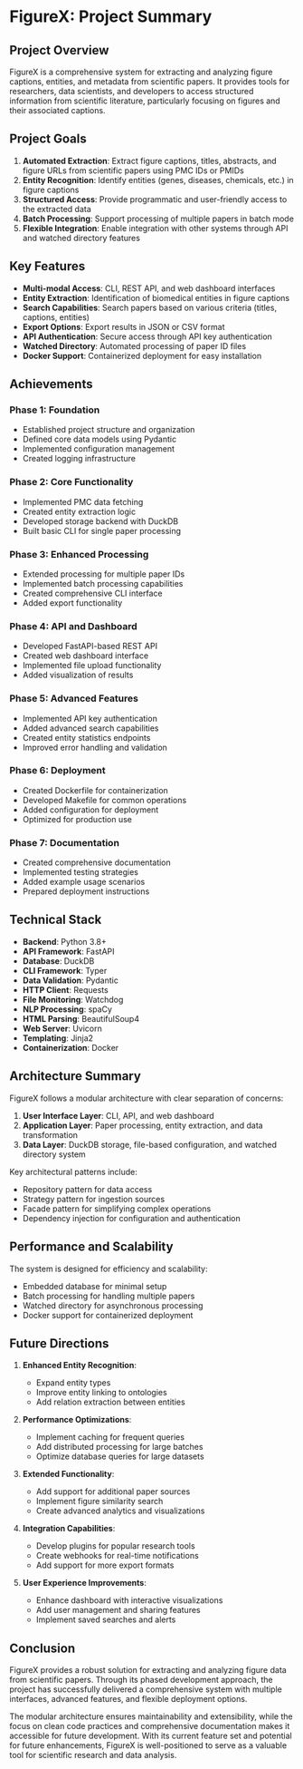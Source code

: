 # FigureX: Project Summary

## Project Overview

FigureX is a comprehensive system for extracting and analyzing figure captions, entities, and metadata from scientific papers. It provides tools for researchers, data scientists, and developers to access structured information from scientific literature, particularly focusing on figures and their associated captions.

## Project Goals

1. **Automated Extraction**: Extract figure captions, titles, abstracts, and figure URLs from scientific papers using PMC IDs or PMIDs
2. **Entity Recognition**: Identify entities (genes, diseases, chemicals, etc.) in figure captions
3. **Structured Access**: Provide programmatic and user-friendly access to the extracted data
4. **Batch Processing**: Support processing of multiple papers in batch mode
5. **Flexible Integration**: Enable integration with other systems through API and watched directory features

## Key Features

- **Multi-modal Access**: CLI, REST API, and web dashboard interfaces
- **Entity Extraction**: Identification of biomedical entities in figure captions
- **Search Capabilities**: Search papers based on various criteria (titles, captions, entities)
- **Export Options**: Export results in JSON or CSV format
- **API Authentication**: Secure access through API key authentication
- **Watched Directory**: Automated processing of paper ID files
- **Docker Support**: Containerized deployment for easy installation

## Achievements

### Phase 1: Foundation
- Established project structure and organization
- Defined core data models using Pydantic
- Implemented configuration management
- Created logging infrastructure

### Phase 2: Core Functionality
- Implemented PMC data fetching
- Created entity extraction logic
- Developed storage backend with DuckDB
- Built basic CLI for single paper processing

### Phase 3: Enhanced Processing
- Extended processing for multiple paper IDs
- Implemented batch processing capabilities
- Created comprehensive CLI interface
- Added export functionality

### Phase 4: API and Dashboard
- Developed FastAPI-based REST API
- Created web dashboard interface
- Implemented file upload functionality
- Added visualization of results

### Phase 5: Advanced Features
- Implemented API key authentication
- Added advanced search capabilities
- Created entity statistics endpoints
- Improved error handling and validation

### Phase 6: Deployment
- Created Dockerfile for containerization
- Developed Makefile for common operations
- Added configuration for deployment
- Optimized for production use

### Phase 7: Documentation
- Created comprehensive documentation
- Implemented testing strategies
- Added example usage scenarios
- Prepared deployment instructions

## Technical Stack

- **Backend**: Python 3.8+
- **API Framework**: FastAPI
- **Database**: DuckDB
- **CLI Framework**: Typer
- **Data Validation**: Pydantic
- **HTTP Client**: Requests
- **File Monitoring**: Watchdog
- **NLP Processing**: spaCy
- **HTML Parsing**: BeautifulSoup4
- **Web Server**: Uvicorn
- **Templating**: Jinja2
- **Containerization**: Docker

## Architecture Summary

FigureX follows a modular architecture with clear separation of concerns:

1. **User Interface Layer**: CLI, API, and web dashboard
2. **Application Layer**: Paper processing, entity extraction, and data transformation
3. **Data Layer**: DuckDB storage, file-based configuration, and watched directory system

Key architectural patterns include:
- Repository pattern for data access
- Strategy pattern for ingestion sources
- Facade pattern for simplifying complex operations
- Dependency injection for configuration and authentication

## Performance and Scalability

The system is designed for efficiency and scalability:
- Embedded database for minimal setup
- Batch processing for handling multiple papers
- Watched directory for asynchronous processing
- Docker support for containerized deployment

## Future Directions

1. **Enhanced Entity Recognition**:
   - Expand entity types
   - Improve entity linking to ontologies
   - Add relation extraction between entities

2. **Performance Optimizations**:
   - Implement caching for frequent queries
   - Add distributed processing for large batches
   - Optimize database queries for large datasets

3. **Extended Functionality**:
   - Add support for additional paper sources
   - Implement figure similarity search
   - Create advanced analytics and visualizations

4. **Integration Capabilities**:
   - Develop plugins for popular research tools
   - Create webhooks for real-time notifications
   - Add support for more export formats

5. **User Experience Improvements**:
   - Enhance dashboard with interactive visualizations
   - Add user management and sharing features
   - Implement saved searches and alerts

## Conclusion

FigureX provides a robust solution for extracting and analyzing figure data from scientific papers. Through its phased development approach, the project has successfully delivered a comprehensive system with multiple interfaces, advanced features, and flexible deployment options.

The modular architecture ensures maintainability and extensibility, while the focus on clean code practices and comprehensive documentation makes it accessible for future development. With its current feature set and potential for future enhancements, FigureX is well-positioned to serve as a valuable tool for scientific research and data analysis. 